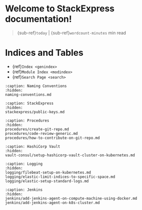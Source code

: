 Welcome to StackExpress documentation!
=============================================

> {sub-ref}`today` | {sub-ref}`wordcount-minutes` min read


Indices and Tables
==================

* {ref}`Index <genindex>`
* {ref}`Module Index <modindex>`
* {ref}`Search Page <search>`

```{toctree}
:caption: Naming Conventions
:hidden:
naming-conventions.md
```

```{toctree}
:caption: StackExpress
:hidden:
stackexpress/public-keys.md
```

```{toctree}
:caption: Procedures
:hidden:
procedures/create-git-repo.md
procedures/code-review-generic.md
procedures/how-to-contribute-on-git-repo.md
```

```{toctree}
:caption: HashiCorp Vault
:hidden:
vault-consul/setup-hashicorp-vault-cluster-on-kubernetes.md
```

```{toctree}
:caption: Logging
:hidden:
logging/filebeat-setup-on-kubernetes.md
logging/elastic-limit-indices-to-specific-space.md
logging/elastic-setup-standard-logs.md
```

```{toctree}
:caption: Jenkins
:hidden:
jenkins/add-jenkins-agent-on-compute-machine-using-docker.md
jenkins/add-jenkins-agent-on-k8s-cluster.md
```
